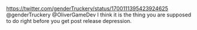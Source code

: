 https://twitter.com/genderTruckery/status/1700111395423924625 @genderTruckery @OliverGameDev I think it is the thing you are supposed to do right before you get post release depression.